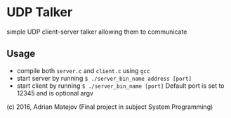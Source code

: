 UDP Talker
==========

simple UDP client-server talker allowing them to communicate

## Usage
* compile both `server.c` and `client.c` using `gcc`
* start server by running `$ ./server_bin_name address [port]`
* start client by running `$ ./server_bin_name [port]`
Default port is set to 12345 and is optional argv

(c) 2016, Adrian Matejov (Final project in subject System Programming)
